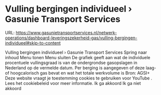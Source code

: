 # Vulling bergingen individueel › Gasunie Transport Services

URL: https://www.gasunietransportservices.nl/netwerk-operations/dashboard-leveringszekerheid-gas/vulling-bergingen-individueel#skip-to-content

Vulling bergingen individueel › Gasunie Transport Services
Spring naar inhoud
Menu tonen
Menu sluiten
De grafiek geeft aan wat de individuele procentuele vullingsgraad is van de ondergrondse gasopslagen in Nederland op de vermelde datum. Per berging is aangegeven of deze laag- of hoogcalorisch
gas
bevat en wat het totale werkvolume is
Bron:
AGSI+
Deze website vraagt je toestemming cookies te gebruiken voor
YouTube
. Lees het
cookiebeleid
voor meer informatie.
Ik ga akkoord
Ik ga niet akkoord